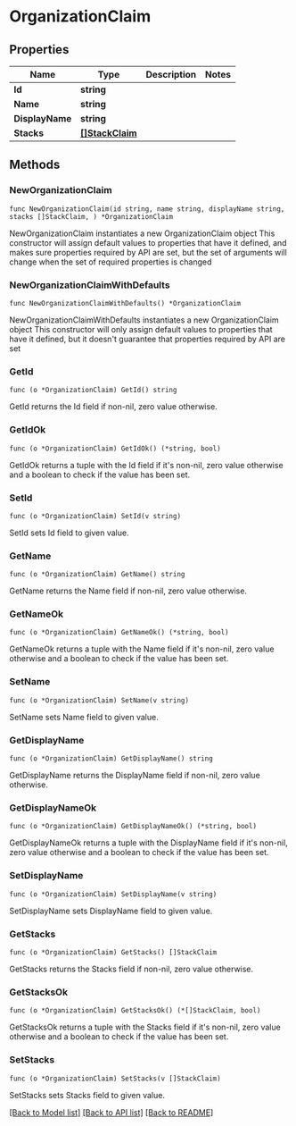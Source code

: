 # OrganizationClaim

## Properties

Name | Type | Description | Notes
------------ | ------------- | ------------- | -------------
**Id** | **string** |  | 
**Name** | **string** |  | 
**DisplayName** | **string** |  | 
**Stacks** | [**[]StackClaim**](StackClaim.md) |  | 

## Methods

### NewOrganizationClaim

`func NewOrganizationClaim(id string, name string, displayName string, stacks []StackClaim, ) *OrganizationClaim`

NewOrganizationClaim instantiates a new OrganizationClaim object
This constructor will assign default values to properties that have it defined,
and makes sure properties required by API are set, but the set of arguments
will change when the set of required properties is changed

### NewOrganizationClaimWithDefaults

`func NewOrganizationClaimWithDefaults() *OrganizationClaim`

NewOrganizationClaimWithDefaults instantiates a new OrganizationClaim object
This constructor will only assign default values to properties that have it defined,
but it doesn't guarantee that properties required by API are set

### GetId

`func (o *OrganizationClaim) GetId() string`

GetId returns the Id field if non-nil, zero value otherwise.

### GetIdOk

`func (o *OrganizationClaim) GetIdOk() (*string, bool)`

GetIdOk returns a tuple with the Id field if it's non-nil, zero value otherwise
and a boolean to check if the value has been set.

### SetId

`func (o *OrganizationClaim) SetId(v string)`

SetId sets Id field to given value.


### GetName

`func (o *OrganizationClaim) GetName() string`

GetName returns the Name field if non-nil, zero value otherwise.

### GetNameOk

`func (o *OrganizationClaim) GetNameOk() (*string, bool)`

GetNameOk returns a tuple with the Name field if it's non-nil, zero value otherwise
and a boolean to check if the value has been set.

### SetName

`func (o *OrganizationClaim) SetName(v string)`

SetName sets Name field to given value.


### GetDisplayName

`func (o *OrganizationClaim) GetDisplayName() string`

GetDisplayName returns the DisplayName field if non-nil, zero value otherwise.

### GetDisplayNameOk

`func (o *OrganizationClaim) GetDisplayNameOk() (*string, bool)`

GetDisplayNameOk returns a tuple with the DisplayName field if it's non-nil, zero value otherwise
and a boolean to check if the value has been set.

### SetDisplayName

`func (o *OrganizationClaim) SetDisplayName(v string)`

SetDisplayName sets DisplayName field to given value.


### GetStacks

`func (o *OrganizationClaim) GetStacks() []StackClaim`

GetStacks returns the Stacks field if non-nil, zero value otherwise.

### GetStacksOk

`func (o *OrganizationClaim) GetStacksOk() (*[]StackClaim, bool)`

GetStacksOk returns a tuple with the Stacks field if it's non-nil, zero value otherwise
and a boolean to check if the value has been set.

### SetStacks

`func (o *OrganizationClaim) SetStacks(v []StackClaim)`

SetStacks sets Stacks field to given value.



[[Back to Model list]](../README.md#documentation-for-models) [[Back to API list]](../README.md#documentation-for-api-endpoints) [[Back to README]](../README.md)



